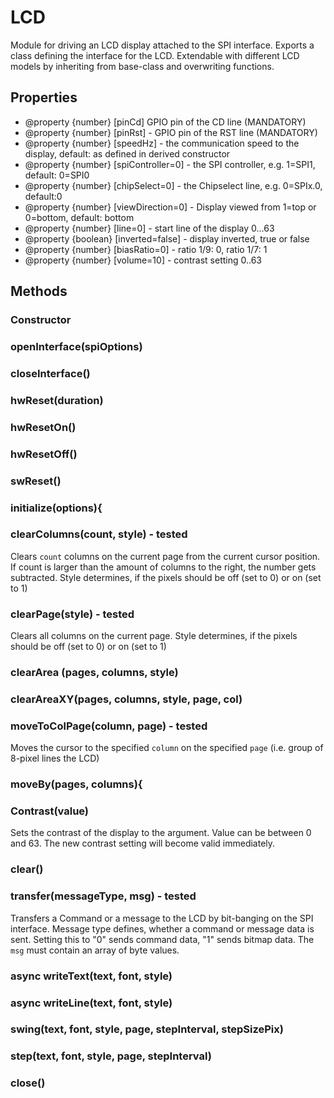 # LCD
Module for driving an LCD display attached to the SPI interface.
Exports a class defining the interface for the LCD.
Extendable with different LCD models by inheriting from base-class and overwriting functions.

## Properties
* @property {number} [pinCd] GPIO pin of the CD line (MANDATORY)
 * @property {number} [pinRst] - GPIO pin of the RST line (MANDATORY)
 * @property {number} [speedHz] - the communication speed to the display, default: as defined in derived constructor 
 * @property {number} [spiController=0] - the SPI controller, e.g. 1=SPI1, default: 0=SPI0
 * @property {number} [chipSelect=0] - the Chipselect line, e.g. 0=SPIx.0, default:0
 * @property {number} [viewDirection=0] - Display viewed from 1=top or 0=bottom, default: bottom
 * @property {number} [line=0] - start line of the display 0...63
 * @property {boolean} [inverted=false] - display inverted, true or false 
 * @property {number} [biasRatio=0] - ratio 1/9: 0, ratio 1/7: 1
 * @property {number} [volume=10] - contrast setting 0..63

## Methods
### Constructor
### openInterface(spiOptions)
### closeInterface()
### hwReset(duration)
### hwResetOn()
### hwResetOff()
### swReset()
### initialize(options){
### clearColumns(count, style) - tested
Clears `count` columns on the current page from the current cursor position. If count is larger than the amount of columns to the right, the number gets subtracted.
Style determines, if the pixels should be off (set to 0) or on (set to 1)
### clearPage(style) - tested
Clears all columns on the current page.
Style determines, if the pixels should be off (set to 0) or on (set to 1)

### clearArea (pages, columns, style)
### clearAreaXY(pages, columns, style, page, col)
### moveToColPage(column, page) - tested
Moves the cursor to the specified `column` on the specified `page` (i.e. group of 8-pixel lines the LCD)
### moveBy(pages, columns){
### Contrast(value)
Sets the contrast of the display to the argument. Value can be between 0 and 63. The new contrast setting will become valid immediately.

### clear()
### transfer(messageType, msg) - tested
Transfers a Command or a message to the LCD by bit-banging on the SPI interface. Message type defines, whether a command or message data is sent.
Setting this to "0" sends command data, "1" sends bitmap data.
The `msg` must contain an array of byte values.
### async writeText(text, font, style)
### async writeLine(text, font, style)
### swing(text, font, style, page, stepInterval, stepSizePix)
### step(text, font, style, page, stepInterval)
### close()
